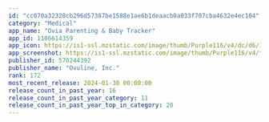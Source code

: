 ```yaml
---
id: "cc070a32328cb296d57387be1588e1ae6b1deaacb0a033f707cba4632e4ec104"
category: "Medical"
app_name: "Ovia Parenting & Baby Tracker"
app_id: 1106614359
app_icon: https://is1-ssl.mzstatic.com/image/thumb/Purple116/v4/dc/d6/1a/dcd61a94-7a83-7a95-b879-2e6c496ca8c5/AppIcon-1x_U007emarketing-0-4-0-85-220-0.png/1024x1024bb.png
app_screenshot: https://is1-ssl.mzstatic.com/image/thumb/Purple116/v4/fb/25/fb/fb25fb6d-3df6-f128-391d-8ab610361083/30fb3ce9-6b9f-4c23-90ea-4ca72195ef2c_Parenting_iOSX_1.jpg/1242x2688bb.png
publisher_id: 570244392
publisher_name: "Ovuline, Inc."
rank: 172
most_recent_release: 2024-01-30 00:00:00
release_count_in_past_year: 16
release_count_in_past_year_category: 11
release_count_in_past_year_top_in_category: 20
---
```

